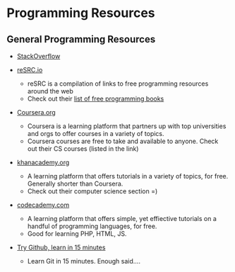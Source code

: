# Programming Resources

## General Programming Resources
- [StackOverflow](http://stackoverflow.com/)
- [reSRC.io](http://resrc.io/)
    - reSRC is a compilation of links to free programming resources around the web
    - Check out their [list of free programming books](http://resrc.io/list/10/list-of-free-programming-books/)

- [Coursera.org](https://www.coursera.org/courses?orderby=upcoming&cats=cs-programming,cs-ai,cs-systems,cs-theory)
    - Coursera is a learning platform that partners up with top universities and orgs to offer courses in a variety of topics.
    - Coursera courses are free to take and available to anyone. Check out their CS courses (listed in the link)

- [khanacademy.org](https://www.khanacademy.org/computing/cs)
    - A learning platform that offers tutorials in a variety of topics, for free. Generally shorter than Coursera.
    - Check out their computer science section =)

- [codecademy.com](http://www.codecademy.com/learn)
    - A learning platform that offers simple, yet effiective tutorials on a handful of programming languages, for free. 
    - Good for learning PHP, HTML, JS. 

- [Try Github, learn in 15 minutes](https://try.github.io/levels/1/challenges/1)
    - Learn Git in 15 minutes. Enough said....




